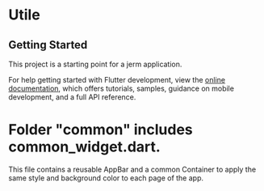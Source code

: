 # Utile

## Getting Started

This project is a starting point for a jerm application.

For help getting started with Flutter development, view the
[online documentation](https://docs.flutter.dev/), which offers tutorials,
samples, guidance on mobile development, and a full API reference.

# Folder "common" includes common_widget.dart.
This file contains a reusable AppBar and a common Container to apply the same style and background color to each page of the app.
